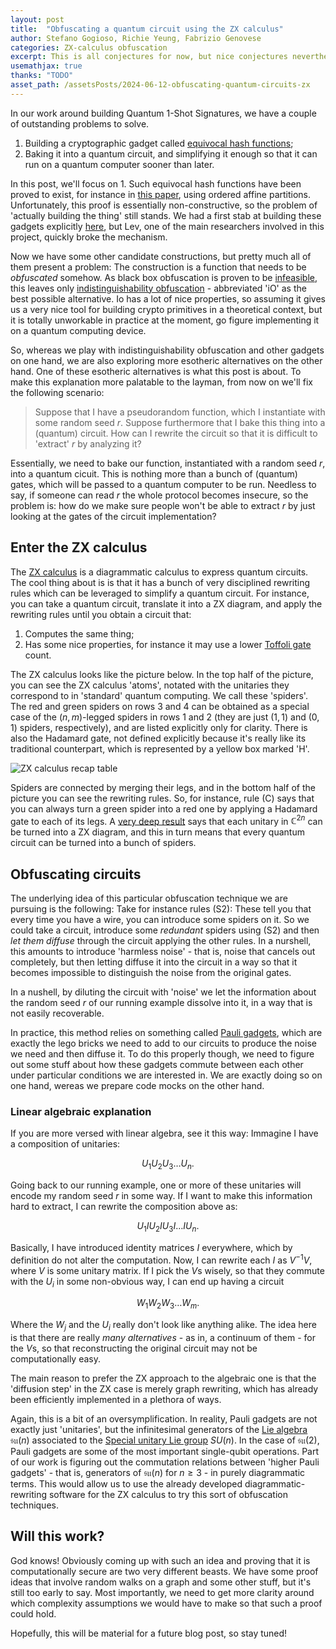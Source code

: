 ```yaml
---
layout: post
title:  "Obfuscating a quantum circuit using the ZX calculus"
author: Stefano Gogioso, Richie Yeung, Fabrizio Genovese
categories: ZX-calculus obfuscation
excerpt: This is all conjectures for now, but nice conjectures nevertheless!
usemathjax: true
thanks: "TODO"
asset_path: /assetsPosts/2024-06-12-obfuscating-quantum-circuits-zx
---
```


In our work around building Quantum 1-Shot Signatures, we have a couple of outstanding problems to solve.
1. Building a cryptographic gadget called [equivocal hash functions](https://github.com/The-QSig-Commission/QSigCommissionWiki/wiki/Hash-function#equivocal-hash-function);
2. Baking it into a quantum circuit, and simplifying it enough so that it can run on a quantum computer sooner than later.

In this post, we'll focus on 1. Such equivocal hash functions have been proved to exist, for instance in [this paper](https://eprint.iacr.org/2020/107), using ordered affine partitions. Unfortunately, this proof is essentially non-constructive, so the problem of 'actually building the thing' still stands. We had a first stab at building these gadgets explicitly [here](https://github.com/The-QSig-Commission/QSigCommissionWiki/wiki/Hash-functions-from-ordered-affine-partitions), but Lev, one of the main researchers involved in this project, quickly broke the mechanism.

Now we have some other candidate constructions, but pretty much all of them present a problem: The construction is a function that needs to be *obfuscated* somehow. As black box obfuscation is proven to be [infeasible](https://dash.harvard.edu/bitstream/handle/1/12644697/9034637.pdf), this leaves only [indistinguishability obfuscation](https://en.wikipedia.org/wiki/Indistinguishability_obfuscation) - abbreviated 'iO' as the best possible alternative. Io has a lot of nice properties, so assuming it gives us a very nice tool for building crypto primitives in a theoretical context, but it is totally unworkable in practice at the moment, go figure implementing it on a quantum computing device.

So, whereas we play with indistinguishability obfuscation and other gadgets on one hand, we are also exploring more esotheric alternatives on the other hand. One of these esotheric alternatives is what this post is about. To make this explanation more palatable to the layman, from now on we'll fix the following scenario:

> Suppose that I have a pseudorandom function, which I instantiate with some random seed $r$. Suppose furthermore that I bake this thing into a (quantum) circuit. How can I rewrite the circuit so that it is difficult to 'extract' $r$ by analyzing it?

Essentially, we need to bake our function, instantiated with a random seed $r$, into a quantum cicuit. This is nothing more than a bunch of (quantum) gates, which will be passed to a quantum computer to be run. Needless to say, if someone can read $r$ the whole protocol becomes insecure, so the problem is: how do we make sure people won't be able to extract $r$ by just looking at the gates of the circuit implementation?

## Enter the ZX calculus

The [ZX calculus](https://en.wikipedia.org/wiki/ZX-calculus) is a diagrammatic calculus to express quantum circuits. The cool thing about is is that it has a bunch of very disciplined rewriting rules which can be leveraged to simplify a quantum circuit. For instance, you can take a quantum circuit, translate it into a ZX diagram, and apply the rewriting rules until you obtain a circuit that:

1. Computes the same thing;
2. Has some nice properties, for instance it may use a lower [Toffoli gate](https://en.wikipedia.org/wiki/Toffoli_gate) count.

The ZX calculus looks like the picture below. In the top half of the picture, you can see the ZX calculus 'atoms', notated with the unitaries they correspond to in 'standard' quantum computing. We call these 'spiders'. The red and green spiders on rows 3 and 4 can be obtained as a special case of the $(n,m)$-legged spiders in rows 1 and 2 (they are just $(1,1)$ and $(0,1)$ spiders, respectively), and are listed explicitly only for clarity. There is also the Hadamard gate, not defined explicitly because it's really like its traditional counterpart, which is represented by a yellow box marked 'H'.

![ZX calculus recap table]({{page.asset_path}}/zx-calculus.png)

Spiders are connected by merging their legs, and in the bottom half of the picture you can see the rewriting rules. So, for instance, rule (C) says that you can always turn a green spider into a red one by applying a Hadamard gate to each of its legs. A [very deep result](https://arxiv.org/pdf/1706.09877) says that each unitary in ${\mathbb{C}^{2}}^{n}$ can be turned into a ZX diagram, and this in turn means that every quantum circuit can be turned into a bunch of spiders.

## Obfuscating circuits

The underlying idea of this particular obfuscation technique we are pursuing is the following: Take for instance rules (S2): These tell you that every time you have a wire, you can introduce some spiders on it. So we could take a circuit, introduce some *redundant* spiders using (S2) and then *let them diffuse* through the circuit applying the other rules. In a nurshell, this amounts to introduce 'harmless noise' - that is, noise that cancels out completely, but then letting diffuse it into the circuit in a way so that it becomes impossible to distinguish the noise from the original gates.

In a nushell, by diluting the circuit with 'noise' we let the information about the random seed $r$ of our running example dissolve into it, in a way that is not easily recoverable.

In practice, this method relies on something called [Pauli gadgets](https://arxiv.org/pdf/1906.01734), which are exactly the lego bricks we need to add to our circuits to produce the noise we need and then diffuse it. To do this properly though, we need to figure out some stuff about how these gadgets commute between each other under particular conditions we are interested in. We are exactly doing so on one hand, wereas we prepare code mocks on the other hand.

### Linear algebraic explanation

If you are more versed with linear algebra, see it this way: Immagine I have a composition of unitaries:

$$ U_1 U_2 U_3 \dots U_n.$$

Going back to our running example, one or more of these unitaries will encode my random seed $r$ in some way. If I want to make this information hard to extract, I can rewrite the composition above as:

$$ U_1 I U_2 I U_3 I \dots I U_n.$$

Basically, I have introduced identity matrices $I$ everywhere, which by definition do not alter the computation. Now, I can rewrite each $I$ as $V^{-1}V$, where $V$ is some unitary matrix. If I pick the $V$s wisely, so that they commute with the $U_i$ in some non-obvious way, I can end up having a circuit 

$$ W_1 W_2 W_3 \dots W_m.$$

Where the $W_j$ and the $U_i$ really don't look like anything alike. The idea here is that there are really *many alternatives* - as in, a continuum of them - for the $V$s, so that reconstructing the original circuit may not be computationally easy.

The main reason to prefer the ZX approach to the algebraic one is that the 'diffusion step' in the ZX case is merely graph rewriting, which has already been efficiently implemented in a plethora of ways.

Again, this is a bit of an oversymplification. In reality, Pauli gadgets are not exactly just 'unitaries', but the infinitesimal generators of the [Lie algebra](https://en.wikipedia.org/wiki/Special_unitary_group#Lie_algebra) $\mathfrak{su}(n)$ associated to the [Special unitary Lie group](https://en.wikipedia.org/wiki/Special_unitary_group) $SU(n)$. In the case of $\mathfrak{su}(2)$, Pauli gadgets are some of the most important single-qubit operations. Part of our work is figuring out the commutation relations between 'higher Pauli gadgets' - that is, generators of $\mathfrak{su}(n)$ for $n \geq 3$ - in purely diagrammatic terms. This would allow us to use the already developed diagrammatic-rewriting software for the ZX calculus to try this sort of obfuscation techniques.

## Will this work?

God knows! Obviously coming up with such an idea and proving that it is computationally secure are two very different beasts. We have some proof ideas that involve random walks on a graph and some other stuff, but it's still too early to say. Most importantly, we need to get more clarity around which complexity assumptions we would have to make so that such a proof could hold.

Hopefully, this will be material for a future blog post, so stay tuned!